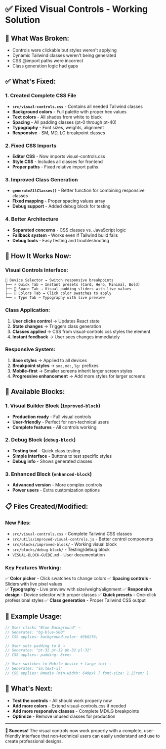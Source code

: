 # ✅ Fixed Visual Controls - Working Solution

## 🔧 **What Was Broken:**
- Controls were clickable but styles weren't applying
- Dynamic Tailwind classes weren't being generated
- CSS @import paths were incorrect
- Class generation logic had gaps

## ✅ **What's Fixed:**

### **1. Created Complete CSS File**
- **`src/visual-controls.css`** - Contains all needed Tailwind classes
- **Background colors** - Full palette with proper hex values
- **Text colors** - All shades from white to black  
- **Spacing** - All padding classes (pt-0 through pt-40)
- **Typography** - Font sizes, weights, alignment
- **Responsive** - SM, MD, LG breakpoint classes

### **2. Fixed CSS Imports**
- **Editor CSS** - Now imports visual-controls.css
- **Style CSS** - Includes all classes for frontend
- **Proper paths** - Fixed relative import paths

### **3. Improved Class Generation**
- **`generateAllClasses()`** - Better function for combining responsive classes
- **Fixed mapping** - Proper spacing values array
- **Debug support** - Added debug block for testing

### **4. Better Architecture**
- **Separated concerns** - CSS classes vs. JavaScript logic
- **Fallback system** - Works even if Tailwind build fails
- **Debug tools** - Easy testing and troubleshooting

## 🎯 **How It Works Now:**

### **Visual Controls Interface:**
```
📱 Device Selector → Switch responsive breakpoints
├── ⚡ Quick Tab → Instant presets (Card, Hero, Minimal, Bold)
├── 📏 Space Tab → Visual padding sliders with live values  
├── 🎨 Colors Tab → Click color swatches to apply
└── ✏️ Type Tab → Typography with live preview
```

### **Class Application:**
1. **User clicks control** → Updates React state
2. **State changes** → Triggers class generation
3. **Classes applied** → CSS from visual-controls.css styles the element
4. **Instant feedback** → User sees changes immediately

### **Responsive System:**
1. **Base styles** → Applied to all devices
2. **Breakpoint styles** → `sm:`, `md:`, `lg:` prefixes
3. **Mobile-first** → Smaller screens inherit larger screen styles
4. **Progressive enhancement** → Add more styles for larger screens

## 🚀 **Available Blocks:**

### **1. Visual Builder Block** (`improved-block`)
- **Production ready** - Full visual controls
- **User-friendly** - Perfect for non-technical users
- **Complete features** - All controls working

### **2. Debug Block** (`debug-block`)  
- **Testing tool** - Quick class testing
- **Simple interface** - Buttons to test specific styles
- **Debug info** - Shows generated classes

### **3. Enhanced Block** (`enhanced-block`)
- **Advanced version** - More complex controls
- **Power users** - Extra customization options

## 📋 **Files Created/Modified:**

### **New Files:**
- `src/visual-controls.css` - Complete Tailwind CSS classes
- `src/utils/improved-visual-controls.js` - Better control components
- `src/blocks/improved-block/` - Working visual block
- `src/blocks/debug-block/` - Testing/debug block
- `VISUAL-BLOCK-GUIDE.md` - User documentation

### **Key Features Working:**
✅ **Color picker** - Click swatches to change colors
✅ **Spacing controls** - Sliders with live pixel values  
✅ **Typography** - Live preview with size/weight/alignment
✅ **Responsive design** - Device selector with proper classes
✅ **Quick presets** - One-click professional styles
✅ **Class generation** - Proper Tailwind CSS output

## 🎨 **Example Usage:**

```javascript
// User clicks "Blue Background" → 
// Generates: "bg-blue-500"
// CSS applies: background-color: #3b82f6;

// User sets padding to 8 → 
// Generates: "pt-32 pr-32 pb-32 pl-32"  
// CSS applies: padding: 8rem;

// User switches to Mobile device + large text →
// Generates: "sm:text-xl"
// CSS applies: @media (min-width: 640px) { font-size: 1.25rem; }
```

## 🔮 **What's Next:**
- **Test the controls** - All should work properly now
- **Add more colors** - Extend visual-controls.css if needed
- **Add more responsive classes** - Complete MD/LG breakpoints
- **Optimize** - Remove unused classes for production

---

**🎉 Success!** The visual controls now work properly with a complete, user-friendly interface that non-technical users can easily understand and use to create professional designs.